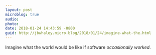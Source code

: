 ```yaml
---
layout: post
microblog: true
audio: 
photo: 
date: 2018-01-24 14:43:59 -0800
guid: http://jbwhaley.micro.blog/2018/01/24/imagine-what-the.html
---
```

Imagine what the world would be like if software *occasionally worked*.
